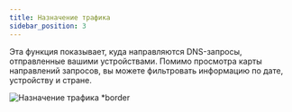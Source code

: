 ```yaml
---
title: Назначение трафика
sidebar_position: 3
---
```


Эта функция показывает, куда направляются DNS-запросы, отправленные вашими устройствами. Помимо просмотра карты направлений запросов, вы можете фильтровать информацию по дате, устройству и стране.

![Назначение трафика \*border](https://cdn.adtidy.org/content/kb/dns/private/new_dns/statistics/traffic_destination.png)
